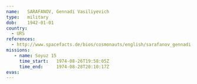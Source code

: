 ```yaml
---
name:	SARAFANOV, Gennadi Vasiliyevich 
type:	military
dob:	1942-01-01
country:
  - URS
references:
  - http://www.spacefacts.de/bios/cosmonauts/english/sarafanov_gennadi.htm
missions:
   - name: Soyuz 15
     time_start:   1974-08-26T19:58:05Z
     time_end:     1974-08-28T20:10:17Z
evas:
---
```

